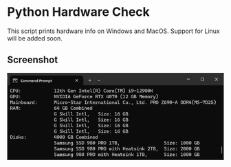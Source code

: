 # Python Hardware Check
This script prints hardware info on Windows and MacOS. Support for Linux will be added soon.

## Screenshot
![Example Screenshot](example.png)
